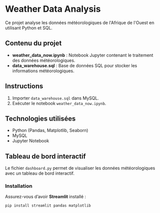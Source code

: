 # Weather Data Analysis  
Ce projet analyse les données météorologiques de l'Afrique de l'Ouest en utilisant Python et SQL.

## Contenu du projet  
- **weather_data_now.ipynb** : Notebook Jupyter contenant le traitement des données météorologiques. 
- **data_warehouse.sql** : Base de données SQL pour stocker les informations météorologiques. 

## Instructions  
1. Importer `data_warehouse.sql` dans MySQL. 
2. Exécuter le notebook `weather_data_now.ipynb`. 

## Technologies utilisées  
- Python (Pandas, Matplotlib, Seaborn) 
- MySQL 
- Jupyter Notebook 

## Tableau de bord interactif  
Le fichier `dashboard.py` permet de visualiser les données météorologiques avec un tableau de bord interactif. 

### Installation  
Assurez-vous d’avoir **Streamlit** installé : 
```bash
pip install streamlit pandas matplotlib

